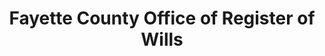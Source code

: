 ---
layout: repo
title: "Fayette County Office of Register of Wills"
id: 15015
permalink: repos/15015/
---